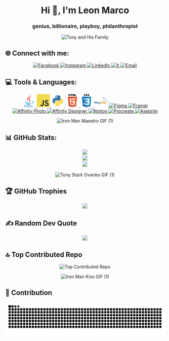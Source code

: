 <h1 align="center">Hi 👋, I'm Leon Marco</h1>
<h3 align="center">genius, billionaire, playboy, philanthropist</h3>

<p align="center">
  <img src="https://github.com/user-attachments/assets/4fe1d16c-4458-43bd-baf0-c12456a3b0a4" alt="Tony and His Family">
</p>

## 🌐 Connect with me:
<p align="center">
  <a href="https://facebook.com/leonmarco.devela">
    <img src="https://img.shields.io/badge/Facebook-%231877F2.svg?logo=Facebook&logoColor=white" alt="Facebook">
  </a>
  <a href="https://instagram.com/leonmarco__">
    <img src="https://img.shields.io/badge/Instagram-%23E4405F.svg?logo=Instagram&logoColor=white" alt="Instagram">
  </a>
  <a href="https://www.linkedin.com/in/leon-marco-devela-ba861026b/">
    <img src="https://img.shields.io/badge/LinkedIn-%230077B5.svg?logo=linkedin&logoColor=white" alt="LinkedIn">
  </a>
  <a href="https://x.com/leonmarco__">
    <img src="https://img.shields.io/badge/X-black.svg?logo=X&logoColor=white" alt="X">
  </a>
  <a href="mailto:develaleonmarco@gmail.com">
    <img src="https://img.shields.io/badge/Email-D14836?logo=gmail&logoColor=white" alt="Email">
  </a>
</p>

## 💻 Tools & Languages:
<p align="center">
  <a target="_blank" href="https://raw.githubusercontent.com/devicons/devicon/master/icons/java/java-original.svg">
    <img src="https://raw.githubusercontent.com/devicons/devicon/master/icons/java/java-original.svg" alt="Java" width="42" height="42" />
  </a>
  <a target="_blank" href="https://raw.githubusercontent.com/devicons/devicon/master/icons/javascript/javascript-original.svg">
    <img src="https://raw.githubusercontent.com/devicons/devicon/master/icons/javascript/javascript-original.svg" alt="JavaScript" width="42" height="42" />
  </a>
  <a target="_blank" href="https://raw.githubusercontent.com/devicons/devicon/master/icons/python/python-original.svg">
    <img src="https://raw.githubusercontent.com/devicons/devicon/master/icons/python/python-original.svg" alt="Python" width="42" height="42" />
  </a>
  <a target="_blank" href="https://raw.githubusercontent.com/devicons/devicon/master/icons/html5/html5-original-wordmark.svg">
    <img src="https://raw.githubusercontent.com/devicons/devicon/master/icons/html5/html5-original-wordmark.svg" alt="HTML5" width="42" height="42" />
  </a>
  <a target="_blank" href="https://raw.githubusercontent.com/devicons/devicon/master/icons/css3/css3-original-wordmark.svg">
    <img src="https://raw.githubusercontent.com/devicons/devicon/master/icons/css3/css3-original-wordmark.svg" alt="CSS3" width="42" height="42" />
  </a>
  <a target="_blank" href="https://raw.githubusercontent.com/devicons/devicon/master/icons/mysql/mysql-original-wordmark.svg">
    <img src="https://raw.githubusercontent.com/devicons/devicon/master/icons/mysql/mysql-original-wordmark.svg" alt="MySQL" width="42" height="42" />
  </a>
  <a target="_blank" href="https://www.vectorlogo.zone/logos/figma/figma-icon.svg">
    <img src="https://www.vectorlogo.zone/logos/figma/figma-icon.svg" alt="Figma" width="42" height="42" />
  </a>
  <a target="_blank" href="https://www.vectorlogo.zone/logos/framer/framer-icon.svg">
    <img src="https://www.vectorlogo.zone/logos/framer/framer-icon.svg" alt="Framer" width="42" height="42" />
  </a>
  <a target="_blank" href="https://upload.wikimedia.org/wikipedia/commons/f/f5/Affinity_Photo_V2_icon.svg">
    <img src="https://upload.wikimedia.org/wikipedia/commons/f/f5/Affinity_Photo_V2_icon.svg" alt="Affinity Photo" width="42" height="42" />
  </a>
  <a target="_blank" href="https://upload.wikimedia.org/wikipedia/commons/3/3c/Affinity_Designer_2-logo.svg">
    <img src="https://upload.wikimedia.org/wikipedia/commons/3/3c/Affinity_Designer_2-logo.svg" alt="Affinity Designer" width="42" height="42" />
  </a>
  <a target="_blank" href="https://upload.wikimedia.org/wikipedia/commons/e/e9/Notion-logo.svg">
    <img src="https://upload.wikimedia.org/wikipedia/commons/e/e9/Notion-logo.svg" alt="Notion" width="42" height="42" />
  </a>
  <a target="_blank" href="https://i.namu.wiki/i/12DdQXpHHSrKeNkMI53ujhwl_rdVt0egw_9QtXqk0_1_Cds0hJQvCFgqFjPTGVY3J1x3OrJhY0HoZr-iaLPWZg.webp">
    <img src="https://i.namu.wiki/i/12DdQXpHHSrKeNkMI53ujhwl_rdVt0egw_9QtXqk0_1_Cds0hJQvCFgqFjPTGVY3J1x3OrJhY0HoZr-iaLPWZg.webp" alt="Procreate" width="42" height="42" />
  </a>
  <a target="_blank" href="https://upload.wikimedia.org/wikipedia/commons/6/69/Logo_Aseprite.svg">
    <img src="https://upload.wikimedia.org/wikipedia/commons/6/69/Logo_Aseprite.svg" alt="Aseprite" width="42" height="42" />
  </a>
</p>

<p align="center">
  <img src="https://github.com/user-attachments/assets/8413e475-03e1-4512-a589-eecd62fae6b7" alt="Iron Man Maestro GIF (1)">
</p>

## 📊 GitHub Stats:
<p align="center">
  <img src="https://github-readme-stats.vercel.app/api?username=leonnmarcoo&theme=radical&hide_border=true&include_all_commits=false&count_private=false">
  <br/>
  <img src="https://nirzak-streak-stats.vercel.app/?user=leonnmarcoo&theme=radical&hide_border=true">
  <br/>
  <img src="https://github-readme-stats.vercel.app/api/top-langs/?username=leonnmarcoo&theme=radical&hide_border=true&include_all_commits=false&count_private=false&layout=compact">
</p>

<p align="center">
  <img src="https://github.com/user-attachments/assets/6137f4e0-b757-4b7a-bbad-71f21c470f1e" alt="Tony Stark Ovaries GIF (1)">
</p>

## 🏆 GitHub Trophies
<p align="center">
  <img src="https://github-profile-trophy.vercel.app/?username=leonnmarcoo&theme=radical&no-frame=true&no-bg=true&margin-w=4">
</p>

## ✍️ Random Dev Quote
<p align="center">
  <img src="https://quotes-github-readme.vercel.app/api?type=horizontal&theme=radical">
</p>

## 🔝 Top Contributed Repo
<p align="center">
  <img src="https://github-contributor-stats.vercel.app/api?username=leonnmarcoo&limit=5&theme=radical&combine_all_yearly_contributions=true&hide_border=true" style="border:none;" alt="Top Contributed Repo">
</p>

<p align="center">
  <img src="https://github.com/user-attachments/assets/5394331d-0943-413c-b817-94c19fe2ded7" alt="Iron Man Kiss GIF (1)">
</p>

## 🐍 Contribution
<picture>
  <source media="(prefers-color-scheme: dark)" srcset="https://raw.githubusercontent.com/leonnmarcoo/leonnmarcoo/output/github-snake-dark.svg" />
  <source media="(prefers-color-scheme: light)" srcset="https://raw.githubusercontent.com/leonnmarcoo/leonnmarcoo/output/github-snake.svg" />
  <img alt="github-snake" src="https://raw.githubusercontent.com/leonnmarcoo/leonnmarcoo/output/github-snake.svg" />
</picture>
